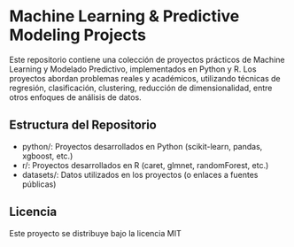 # Machine Learning & Predictive Modeling Projects

Este repositorio contiene una colección de proyectos prácticos de Machine Learning y Modelado Predictivo, implementados en Python y R. Los proyectos abordan problemas reales y académicos, utilizando técnicas de regresión, clasificación, clustering, reducción de dimensionalidad, entre otros enfoques de análisis de datos.

## Estructura del Repositorio

- python/: Proyectos desarrollados en Python (scikit-learn, pandas, xgboost, etc.)
- r/: Proyectos desarrollados en R (caret, glmnet, randomForest, etc.)
- datasets/: Datos utilizados en los proyectos (o enlaces a fuentes públicas)

## Licencia

Este proyecto se distribuye bajo la licencia MIT

